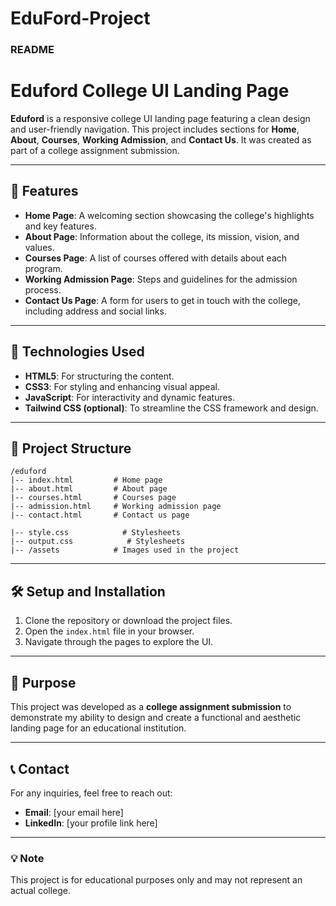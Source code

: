# EduFord-Project

### README  

# Eduford College UI Landing Page  

**Eduford** is a responsive college UI landing page featuring a clean design and user-friendly navigation. This project includes sections for **Home**, **About**, **Courses**, **Working Admission**, and **Contact Us**. It was created as part of a college assignment submission.  

---

## 📖 **Features**  
- **Home Page**: A welcoming section showcasing the college's highlights and key features.  
- **About Page**: Information about the college, its mission, vision, and values.  
- **Courses Page**: A list of courses offered with details about each program.  
- **Working Admission Page**: Steps and guidelines for the admission process.  
- **Contact Us Page**: A form for users to get in touch with the college, including address and social links.  

---

## 🚀 **Technologies Used**  
- **HTML5**: For structuring the content.  
- **CSS3**: For styling and enhancing visual appeal.  
- **JavaScript**: For interactivity and dynamic features.  
- **Tailwind CSS (optional)**: To streamline the CSS framework and design.  

---

## 📂 **Project Structure**  
```
/eduford  
|-- index.html         # Home page  
|-- about.html         # About page  
|-- courses.html       # Courses page  
|-- admission.html     # Working admission page  
|-- contact.html       # Contact us page
          
|-- style.css            # Stylesheets
|-- output.css            # Stylesheets  
|-- /assets            # Images used in the project  
```  

---

## 🛠️ **Setup and Installation**  
1. Clone the repository or download the project files.  
2. Open the `index.html` file in your browser.  
3. Navigate through the pages to explore the UI.  

---

## 🎯 **Purpose**  
This project was developed as a **college assignment submission** to demonstrate my ability to design and create a functional and aesthetic landing page for an educational institution.  

---

## 📞 **Contact**  
For any inquiries, feel free to reach out:  
- **Email**: [your email here]  
- **LinkedIn**: [your profile link here]  

---  

### 💡 **Note**  
This project is for educational purposes only and may not represent an actual college.
